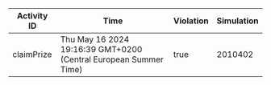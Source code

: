 | Activity ID | Time | Violation | Simulation |
| --- | --- | --- | --- |
| claimPrize | Thu May 16 2024 19:16:39 GMT+0200 (Central European Summer Time) | true | 2010402 |